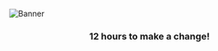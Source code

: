 ![Banner](https://user-images.githubusercontent.com/59109508/176672204-22635057-5fed-4358-9184-2fc9a8854660.png)

<div align=center>


### 12 hours to make a change!
</div>
